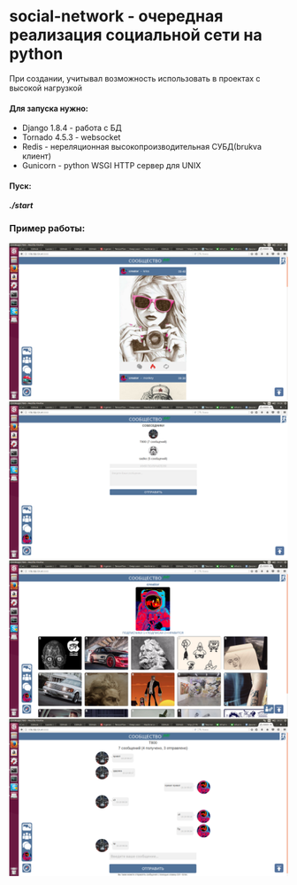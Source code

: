 # social-network - очередная реализация социальной сети на python

При создании, учитывал возможность использовать в проектах с высокой нагрузкой

#### Для запуска нужно:
* Django 1.8.4 - работа с БД
* Tornado 4.5.3 - websocket
* Redis - нереляционная высокопроизводительная СУБД(brukva клиент)
* Gunicorn - python WSGI HTTP сервер для UNIX
#### Пуск:
***./start***

### Пример работы:
![Иллюстрация к проекту](https://github.com/evilsadko/social-network/blob/master/media/skr1.png)
![Иллюстрация к проекту](https://github.com/evilsadko/social-network/blob/master/media/skr2.png)
![Иллюстрация к проекту](https://github.com/evilsadko/social-network/blob/master/media/skr3.png)
![Иллюстрация к проекту](https://github.com/evilsadko/social-network/blob/master/media/skr4.png)
